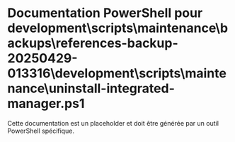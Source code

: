 # Documentation PowerShell pour development\scripts\maintenance\backups\references-backup-20250429-013316\development\scripts\maintenance\uninstall-integrated-manager.ps1

Cette documentation est un placeholder et doit être générée par un outil PowerShell spécifique.
